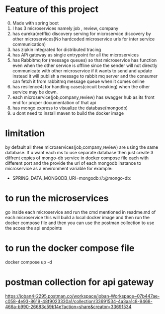# Feature of this project
0) Made with spring boot
1) I has 3 microservices namely job , review, company
2) has eureka(netflix) discovery serving for microservice discovery by other microservices(No hardcoded microservice urls for inter service communication) 
3) has zipkin integrated for distributed tracing
4) has APi gateway as single entrypoint for all the microservices
5) has Rabbitmq for (message queues) so that microservice has function even when the other service is offline since the sender will not directly communicate with other microservice if it wants to send and update instead it will publish a message to rabbit mq server and the consumer can fetch it from rabbitmq message queue when it comes online
6) has resilence4j for handling cases(circuit breaking) when the other service may be down. 
7) each microservice(job,company,review) has swagger hub as its front end for proper documentation of that api
8) has mongo express to visualize the database(mongodb)
9) u dont need to install maven to build the docker image 

# limitation
by default all three microservices(job,company,review) are using the same database. If u want each ms to use separate database then just create 3 diffrent copies of mongo-db service in docker compose file each with different port and the provide the url of each mongodb instance to microservice as a environment variable for example:
  - SPRING_DATA_MONGODB_URI=mongodb://<username>:<password>@mongo-db:<port>

# to run the microservices
go inside each microservice and run the cmd mentioned in readme.md of each microservice
this will build a local docker image and then run the docker compose file and then you can use the postman collection to use the acces the api endpoints

# to run the docker compose file
 docker compose up -d

# postman collection for api gateway
https://joban4-2295.postman.co/workspace/joban-Workspace~07b447ae-c058-4e93-8619-48f9023330a1/collection/33691534-4a3aa1c8-9468-466a-b990-26683c59b14e?action=share&creator=33691534